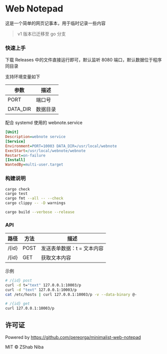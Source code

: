 # Web Notepad

这是一个简单的网页记事本，用于临时记录一些内容

> v1 版本已迁移至 go 分支

### 快速上手

下载 Releases 中的文件直接运行即可，默认监听 8080 端口，默认数据位于程序同目录

支持环境变量如下

| 参数 | 描述 |
|-|-|
| PORT | 端口号 |
| DATA_DIR | 数据目录 |

配合 systemd 使用的 webnote.service

```ini
[Unit]
Description=webnote service
[Service]
Environment=PORT=10003 DATA_DIR=/usr/local/webnote
ExecStart=/usr/local/webnote/webnote
Restart=on-failure
[Install]
WantedBy=multi-user.target
```

### 构建说明

```sh
cargo check
cargo test
cargo fmt --all -- --check
cargo clippy -- -D warnings

cargo build --verbose --release
```

### API

| 路径 | 方法 | 描述 |
|-|-|-|
| /{id} | POST | 发送表单数据：t = 文本内容 |
| /{id} | GET | 获取文本内容 |

示例

```sh
# /{id} post
curl -d t="text" 127.0.0.1:10003/p
curl -d "text" 127.0.0.1:10003/p
cat /etc/hosts | curl 127.0.0.1:10003/p -v --data-binary @-

# /{id} get
curl 127.0.0.1:10003/p
```

## 许可证

Powered by https://github.com/pereorga/minimalist-web-notepad

MIT © ZShab Niba
